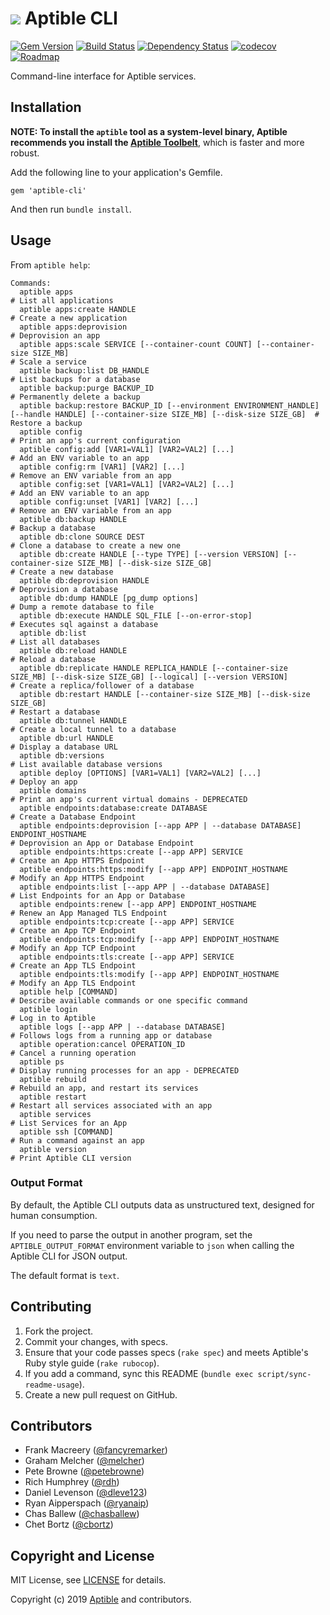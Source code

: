 # ![](https://raw.github.com/aptible/straptible/master/lib/straptible/rails/templates/public.api/icon-60px.png) Aptible CLI

[![Gem Version](https://badge.fury.io/rb/aptible-cli.png)](https://rubygems.org/gems/aptible-cli)
[![Build Status](https://travis-ci.org/aptible/aptible-cli.png?branch=master)](https://travis-ci.org/aptible/aptible-cli)
[![Dependency Status](https://gemnasium.com/aptible/aptible-cli.png)](https://gemnasium.com/aptible/aptible-cli)
[![codecov](https://codecov.io/gh/aptible/aptible-cli/branch/master/graph/badge.svg)](https://codecov.io/gh/aptible/aptible-cli)
[![Roadmap](https://badge.waffle.io/aptible/aptible-cli.svg?label=ready&title=roadmap)](http://waffle.io/aptible/aptible-cli)

Command-line interface for Aptible services.

## Installation

**NOTE: To install the `aptible` tool as a system-level binary, Aptible
recommends you install the
[Aptible Toolbelt](https://support.aptible.com/toolbelt/)**, which is faster
and more robust.

Add the following line to your application's Gemfile.

    gem 'aptible-cli'

And then run `bundle install`.


## Usage

From `aptible help`:

<!-- BEGIN USAGE -->
```
Commands:
  aptible apps                                                                                                                            # List all applications
  aptible apps:create HANDLE                                                                                                              # Create a new application
  aptible apps:deprovision                                                                                                                # Deprovision an app
  aptible apps:scale SERVICE [--container-count COUNT] [--container-size SIZE_MB]                                                         # Scale a service
  aptible backup:list DB_HANDLE                                                                                                           # List backups for a database
  aptible backup:purge BACKUP_ID                                                                                                          # Permanently delete a backup
  aptible backup:restore BACKUP_ID [--environment ENVIRONMENT_HANDLE] [--handle HANDLE] [--container-size SIZE_MB] [--disk-size SIZE_GB]  # Restore a backup
  aptible config                                                                                                                          # Print an app's current configuration
  aptible config:add [VAR1=VAL1] [VAR2=VAL2] [...]                                                                                        # Add an ENV variable to an app
  aptible config:rm [VAR1] [VAR2] [...]                                                                                                   # Remove an ENV variable from an app
  aptible config:set [VAR1=VAL1] [VAR2=VAL2] [...]                                                                                        # Add an ENV variable to an app
  aptible config:unset [VAR1] [VAR2] [...]                                                                                                # Remove an ENV variable from an app
  aptible db:backup HANDLE                                                                                                                # Backup a database
  aptible db:clone SOURCE DEST                                                                                                            # Clone a database to create a new one
  aptible db:create HANDLE [--type TYPE] [--version VERSION] [--container-size SIZE_MB] [--disk-size SIZE_GB]                             # Create a new database
  aptible db:deprovision HANDLE                                                                                                           # Deprovision a database
  aptible db:dump HANDLE [pg_dump options]                                                                                                # Dump a remote database to file
  aptible db:execute HANDLE SQL_FILE [--on-error-stop]                                                                                    # Executes sql against a database
  aptible db:list                                                                                                                         # List all databases
  aptible db:reload HANDLE                                                                                                                # Reload a database
  aptible db:replicate HANDLE REPLICA_HANDLE [--container-size SIZE_MB] [--disk-size SIZE_GB] [--logical] [--version VERSION]             # Create a replica/follower of a database
  aptible db:restart HANDLE [--container-size SIZE_MB] [--disk-size SIZE_GB]                                                              # Restart a database
  aptible db:tunnel HANDLE                                                                                                                # Create a local tunnel to a database
  aptible db:url HANDLE                                                                                                                   # Display a database URL
  aptible db:versions                                                                                                                     # List available database versions
  aptible deploy [OPTIONS] [VAR1=VAL1] [VAR2=VAL2] [...]                                                                                  # Deploy an app
  aptible domains                                                                                                                         # Print an app's current virtual domains - DEPRECATED
  aptible endpoints:database:create DATABASE                                                                                              # Create a Database Endpoint
  aptible endpoints:deprovision [--app APP | --database DATABASE] ENDPOINT_HOSTNAME                                                       # Deprovision an App or Database Endpoint
  aptible endpoints:https:create [--app APP] SERVICE                                                                                      # Create an App HTTPS Endpoint
  aptible endpoints:https:modify [--app APP] ENDPOINT_HOSTNAME                                                                            # Modify an App HTTPS Endpoint
  aptible endpoints:list [--app APP | --database DATABASE]                                                                                # List Endpoints for an App or Database
  aptible endpoints:renew [--app APP] ENDPOINT_HOSTNAME                                                                                   # Renew an App Managed TLS Endpoint
  aptible endpoints:tcp:create [--app APP] SERVICE                                                                                        # Create an App TCP Endpoint
  aptible endpoints:tcp:modify [--app APP] ENDPOINT_HOSTNAME                                                                              # Modify an App TCP Endpoint
  aptible endpoints:tls:create [--app APP] SERVICE                                                                                        # Create an App TLS Endpoint
  aptible endpoints:tls:modify [--app APP] ENDPOINT_HOSTNAME                                                                              # Modify an App TLS Endpoint
  aptible help [COMMAND]                                                                                                                  # Describe available commands or one specific command
  aptible login                                                                                                                           # Log in to Aptible
  aptible logs [--app APP | --database DATABASE]                                                                                          # Follows logs from a running app or database
  aptible operation:cancel OPERATION_ID                                                                                                   # Cancel a running operation
  aptible ps                                                                                                                              # Display running processes for an app - DEPRECATED
  aptible rebuild                                                                                                                         # Rebuild an app, and restart its services
  aptible restart                                                                                                                         # Restart all services associated with an app
  aptible services                                                                                                                        # List Services for an App
  aptible ssh [COMMAND]                                                                                                                   # Run a command against an app
  aptible version                                                                                                                         # Print Aptible CLI version
```
<!-- END USAGE -->

### Output Format

By default, the Aptible CLI outputs data as unstructured text, designed for human consumption.

If you need to parse the output in another program, set the `APTIBLE_OUTPUT_FORMAT` environment variable to `json` when calling the Aptible CLI for JSON output.

The default format is `text`.

## Contributing

1. Fork the project.
1. Commit your changes, with specs.
1. Ensure that your code passes specs (`rake spec`) and meets Aptible's Ruby style guide (`rake rubocop`).
1. If you add a command, sync this README (`bundle exec script/sync-readme-usage`).
1. Create a new pull request on GitHub.

## Contributors

* Frank Macreery ([@fancyremarker](https://github.com/fancyremarker))
* Graham Melcher ([@melcher](https://github.com/melcher))
* Pete Browne ([@petebrowne](https://github.com/petebrowne))
* Rich Humphrey ([@rdh](https://github.com/rdh))
* Daniel Levenson ([@dleve123](https://github.com/dleve123))
* Ryan Aipperspach ([@ryanaip](https://github.com/ryanaip))
* Chas Ballew ([@chasballew](https://github.com/chasballew))
* Chet Bortz ([@cbortz](https://github.com/cbortz))

## Copyright and License

MIT License, see [LICENSE](LICENSE.md) for details.

Copyright (c) 2019 [Aptible](https://www.aptible.com) and contributors.
